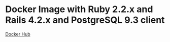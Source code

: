 # Docker Image with Ruby 2.2.x and Rails 4.2.x and PostgreSQL 9.3 client

[Docker Hub](https://hub.docker.com/r/avarteq/ruby22-rails42-pg93/)
